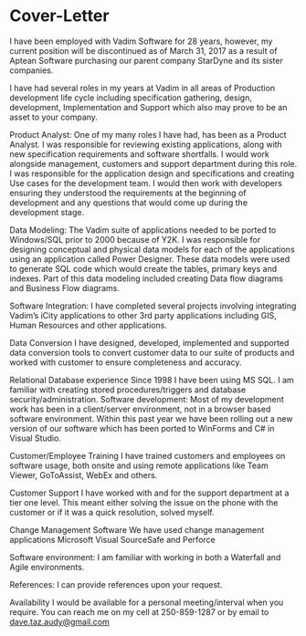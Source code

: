 # Cover-Letter
I have been employed with Vadim Software for 28 years, however, my current position will be discontinued as of March 31, 2017 as a result of Aptean Software purchasing our parent company StarDyne and its sister companies. 

I have had several roles in my years at Vadim in all areas of Production development life cycle including specification gathering, design, development, Implementation and Support which also may prove to be an asset to your company.

Product Analyst:
One of my many roles I have had, has been as a Product Analyst. I was responsible for reviewing existing applications, along with new specification requirements and software shortfalls.  I would work alongside management, customers and support department during this role.
I was responsible for the application design and specifications and creating Use cases for the development team.  I would then work with developers ensuring they understood the requirements at the beginning of development and any questions that would come up during the development stage.

Data Modeling:
The Vadim suite of applications needed to be ported to Windows/SQL prior to 2000 because of Y2K.
I was responsible for designing conceptual and physical data models for each of the applications using an application called Power Designer.  These data models were used to generate SQL code which would create the tables, primary keys and indexes.
Part of this data modeling included creating Data flow diagrams and Business Flow diagrams.

Software Integration:
I have completed several projects involving integrating Vadim’s iCity applications to other 3rd party applications including GIS, Human Resources and other applications.

Data Conversion
I have designed, developed, implemented and supported data conversion tools to convert customer data to our suite of products and worked with customer to ensure completeness and accuracy.

Relational Database experience
Since 1998 I have been using MS SQL. I am familiar with creating stored procedures/triggers and database security/administration. 
Software development:
Most of my development work has been in a client/server environment, not in a browser based software environment. 
Within this past year we have been rolling out a new version of our software which has been ported to WinForms and C# in Visual Studio.  

Customer/Employee Training
I have trained customers and employees on software usage, both onsite and using remote applications like Team Viewer, GoToAssist, WebEx and others.

Customer Support
I have worked with and for the support department at a tier one level.  This meant either solving the issue on the phone with the customer or if it was a quick resolution, solved myself.

Change Management Software
We have used change management applications Microsoft Visual SourceSafe and Perforce

Software environment:
I am familiar with working in both a Waterfall and Agile environments.

References:
I can provide references upon your request.  

Availability
I would be available for a personal meeting/interval when you require.  You can reach me on my cell at 250-859-1287 or by email to dave.taz.audy@gmail.com

